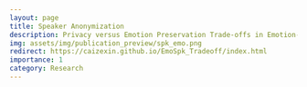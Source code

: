 ```yaml
---
layout: page
title: Speaker Anonymization
description: Privacy versus Emotion Preservation Trade-offs in Emotion-Preserving Speaker Anonymization 
img: assets/img/publication_preview/spk_emo.png
redirect: https://caizexin.github.io/EmoSpk_Tradeoff/index.html
importance: 1
category: Research
---
```


